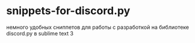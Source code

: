 # snippets-for-discord.py
немного удобных сниппетов для работы с разработкой на библиотеке discord.py в sublime text 3
